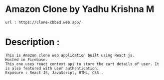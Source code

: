 # Amazon Clone by Yadhu Krishna M
    url : https://clone-cbbed.web.app/

# Description : 
    This is Amazon clone web application built using React js.
    Hosted in Firebase.
    This one uses react context api to store the cart details of user. It is also featured with user authentication.
    Exposure : React JS, JavaScript, HTML, CSS .
